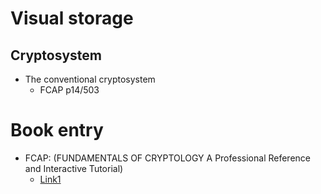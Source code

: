 # Visual storage
## Cryptosystem
- The conventional cryptosystem
  - FCAP p14/503
# Book entry
- FCAP: (FUNDAMENTALS OF CRYPTOLOGY A Professional Reference and Interactive Tutorial)
  -  [Link1](https://www.hyperelliptic.org/tanja/teaching/cryptoI13/cryptodict.pdf)